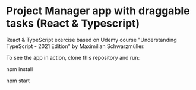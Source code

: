 # Project Manager app with draggable tasks (React & Typescript)
React & TypeScript exercise based on Udemy course "Understanding TypeScript - 2021 Edition" by Maximilian Schwarzmüller.

To see the app in action, clone this repository and run:

npm install

npm start
